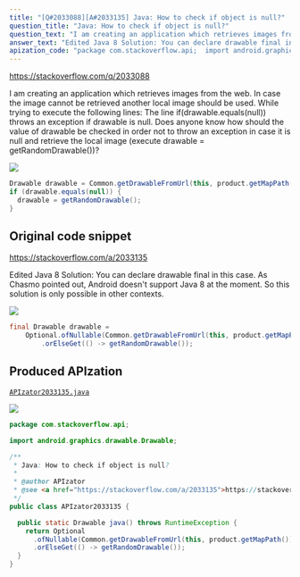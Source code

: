```yaml
---
title: "[Q#2033088][A#2033135] Java: How to check if object is null?"
question_title: "Java: How to check if object is null?"
question_text: "I am creating an application which retrieves images from the web. In case the image cannot be retrieved another local image should be used. While trying to execute the following lines: The line if(drawable.equals(null)) throws an exception if drawable is null. Does anyone know how should the value of drawable be checked in order not to throw an exception in case it is null and retrieve the local image (execute drawable = getRandomDrawable())?"
answer_text: "Edited Java 8 Solution: You can declare drawable final in this case. As Chasmo pointed out, Android doesn't support Java 8 at the moment. So this solution is only possible in other contexts."
apization_code: "package com.stackoverflow.api;  import android.graphics.drawable.Drawable;  /**  * Java: How to check if object is null?  *  * @author APIzator  * @see <a href=\"https://stackoverflow.com/a/2033135\">https://stackoverflow.com/a/2033135</a>  */ public class APIzator2033135 {    public static Drawable java() throws RuntimeException {     return Optional       .ofNullable(Common.getDrawableFromUrl(this, product.getMapPath()))       .orElseGet(() -> getRandomDrawable());   } }"
---
```


https://stackoverflow.com/q/2033088

I am creating an application which retrieves images from the web. In case the image cannot be retrieved another local image should be used.
While trying to execute the following lines:
The line if(drawable.equals(null)) throws an exception if drawable is null.
Does anyone know how should the value of drawable be checked in order not to throw an exception in case it is null and retrieve the local image (execute drawable = getRandomDrawable())?


<div class="code-logo"><img src="/stackoverflow.png" /></div>

```java
Drawable drawable = Common.getDrawableFromUrl(this, product.getMapPath());
if (drawable.equals(null)) {
  drawable = getRandomDrawable();
}
```


## Original code snippet

https://stackoverflow.com/a/2033135

Edited Java 8 Solution:
You can declare drawable final in this case.
As Chasmo pointed out, Android doesn&#x27;t support Java 8 at the moment. So this solution is only possible in other contexts.

<div class="code-logo"><img src="/stackoverflow.png" /></div>

```java
final Drawable drawable = 
    Optional.ofNullable(Common.getDrawableFromUrl(this, product.getMapPath()))
        .orElseGet(() -> getRandomDrawable());
```

## Produced APIzation

[`APIzator2033135.java`](https://github.com/pasqualesalza/apization-temp-data/raw/master/search/APIzator2033135.java)

<div class="code-logo"><img src="/apizator.png" /></div>

```java
package com.stackoverflow.api;

import android.graphics.drawable.Drawable;

/**
 * Java: How to check if object is null?
 *
 * @author APIzator
 * @see <a href="https://stackoverflow.com/a/2033135">https://stackoverflow.com/a/2033135</a>
 */
public class APIzator2033135 {

  public static Drawable java() throws RuntimeException {
    return Optional
      .ofNullable(Common.getDrawableFromUrl(this, product.getMapPath()))
      .orElseGet(() -> getRandomDrawable());
  }
}

```